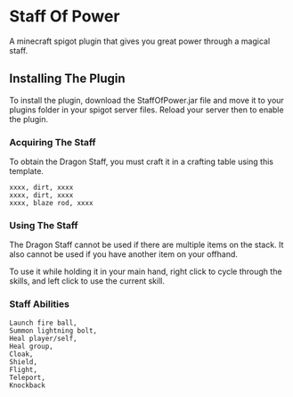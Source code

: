 # Staff Of Power

A minecraft spigot plugin that gives you great power through a magical staff.

## Installing The Plugin

To install the plugin, download the StaffOfPower.jar file and move it to your plugins folder in your spigot server files. Reload your server then to enable the plugin.

### Acquiring The Staff

To obtain the Dragon Staff, you must craft it in a crafting table using this template.
```
xxxx, dirt, xxxx
xxxx, dirt, xxxx
xxxx, blaze rod, xxxx
```

### Using The Staff

The Dragon Staff cannot be used if there are multiple items on the stack. It also cannot be used if you have another item on your offhand.

To use it while holding it in your main hand, right click to cycle through the skills, and left click to use the current skill.

### Staff Abilities
```
Launch fire ball,
Summon lightning bolt,
Heal player/self,
Heal group,
Cloak,
Shield,
Flight,
Teleport,
Knockback
```
